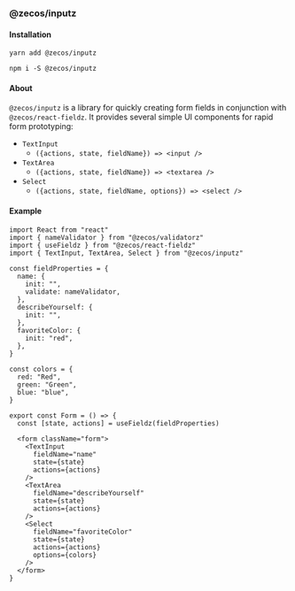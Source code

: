 ### @zecos/inputz


#### Installation

`yarn add @zecos/inputz`

`npm i -S @zecos/inputz`

#### About

`@zecos/inputz` is a library for quickly creating form fields in conjunction with `@zecos/react-fieldz`. It provides several simple UI components for rapid form prototyping:

* `TextInput`
  * `({actions, state, fieldName}) => <input />`
* `TextArea`
  * `({actions, state, fieldName}) => <textarea />`
* `Select`
  * `({actions, state, fieldName, options}) => <select />`


#### Example

```tsx
import React from "react"
import { nameValidator } from "@zecos/validatorz"
import { useFieldz } from "@zecos/react-fieldz"
import { TextInput, TextArea, Select } from "@zecos/inputz"

const fieldProperties = {
  name: {
    init: "",
    validate: nameValidator,
  },
  describeYourself: {
    init: "",
  },
  favoriteColor: {
    init: "red",
  },
}

const colors = {
  red: "Red",
  green: "Green",
  blue: "blue",
}

export const Form = () => {
  const [state, actions] = useFieldz(fieldProperties)

  <form className="form">
    <TextInput
      fieldName="name"
      state={state}
      actions={actions}
    />
    <TextArea
      fieldName="describeYourself"
      state={state}
      actions={actions}
    />
    <Select
      fieldName="favoriteColor"
      state={state}
      actions={actions}
      options={colors}
    />
  </form>
}
```